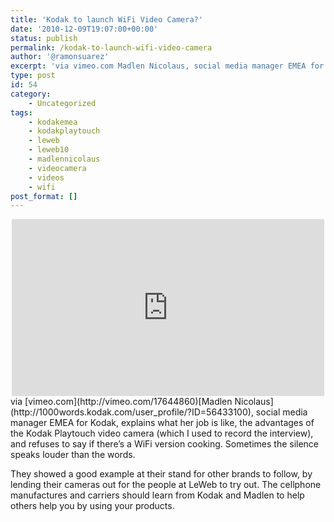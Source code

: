 ```yaml
---
title: 'Kodak to launch WiFi Video Camera?'
date: '2010-12-09T19:07:00+00:00'
status: publish
permalink: /kodak-to-launch-wifi-video-camera
author: '@ramonsuarez'
excerpt: 'via vimeo.com Madlen Nicolaus, social media manager EMEA for Kodak, explains what her job is like, the advantages of the Kodak Playtouch video camera (which I used to record the interview), and refuses to say if there''s a WiFi version cooking. Som...'
type: post
id: 54
category:
    - Uncategorized
tags:
    - kodakemea
    - kodakplaytouch
    - leweb
    - leweb10
    - madlennicolaus
    - videocamera
    - videos
    - wifi
post_format: []
---
```

<div class="embed-vimeo" style="text-align: center;"><iframe allowfullscreen="" frameborder="0" height="283" mozallowfullscreen="" src="https://player.vimeo.com/video/17644860" webkitallowfullscreen="" width="500"></iframe></div>via [vimeo.com](http://vimeo.com/17644860)</div>[Madlen Nicolaus](http://1000words.kodak.com/user_profile/?ID=56433100), social media manager EMEA for Kodak, explains what her job is like, the advantages of the Kodak Playtouch video camera (which I used to record the interview), and refuses to say if there’s a WiFi version cooking. Sometimes the silence speaks louder than the words.

They showed a good example at their stand for other brands to follow, by lending their cameras out for the people at LeWeb to try out. The cellphone manufactures and carriers should learn from Kodak and Madlen to help others help you by using your products.

</div>